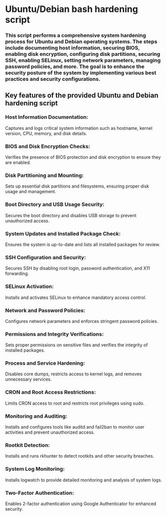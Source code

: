 
<h1>Ubuntu/Debian bash hardening script</h1>

<h3>This script performs a comprehensive system hardening process for Ubuntu and Debian operating systems. The steps include documenting host information, securing BIOS, enabling disk encryption, configuring disk partitions, securing SSH, enabling SELinux, setting network parameters, managing password policies, and more. The goal is to enhance the security posture of the system by implementing various best practices and security configurations.</h3>

<h2>           Key features of the provided Ubuntu and Debian hardening script</h2>


<h3>Host Information Documentation:</h3> Captures and logs critical system information such as hostname, kernel version, CPU, memory, and disk details.

<h3>BIOS and Disk Encryption Checks:</h3> Verifies the presence of BIOS protection and disk encryption to ensure they are enabled.

<h3>Disk Partitioning and Mounting:</h3> Sets up essential disk partitions and filesystems, ensuring proper disk usage and management.

<h3>Boot Directory and USB Usage Security:</h3> Secures the boot directory and disables USB storage to prevent unauthorized access.

<h3>System Updates and Installed Package Check:</h3> Ensures the system is up-to-date and lists all installed packages for review.

<h3>SSH Configuration and Security:</h3> Secures SSH by disabling root login, password authentication, and X11 forwarding.

<h3>SELinux Activation:</h3> Installs and activates SELinux to enhance mandatory access control.

<h3>Network and Password Policies:</h3> Configures network parameters and enforces stringent password policies.

<h3>Permissions and Integrity Verifications:</h3> Sets proper permissions on sensitive files and verifies the integrity of installed packages.

<h3>Process and Service Hardening:</h3> Disables core dumps, restricts access to kernel logs, and removes unnecessary services.

<h3>CRON and Root Access Restrictions:</h3> Limits CRON access to root and restricts root privileges using sudo.

<h3>Monitoring and Auditing:</h3> Installs and configures tools like auditd and fail2ban to monitor user activities and prevent unauthorized access.

<h3>Rootkit Detection:</h3> Installs and runs rkhunter to detect rootkits and other security breaches.

<h3>System Log Monitoring:</h3> Installs logwatch to provide detailed monitoring and analysis of system logs.

<h3>Two-Factor Authentication:</h3> Enables 2-factor authentication using Google Authenticator for enhanced security.
